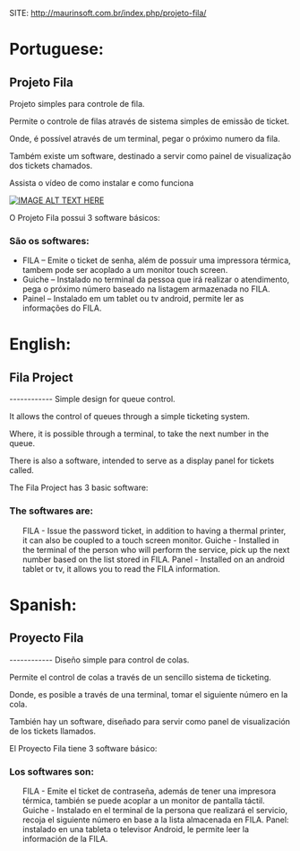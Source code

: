 SITE: http://maurinsoft.com.br/index.php/projeto-fila/

<h1>Portuguese:</h1>

<h2>Projeto Fila</h2>

Projeto simples para controle de fila.


Permite o controle de filas através de sistema simples de emissão de ticket.


Onde, é possível através de um terminal, pegar o próximo numero da fila.

Também existe um software, destinado a servir como painel de visualização dos tickets chamados.

<p>Assista o vídeo de como instalar e como funciona</p>


[![IMAGE ALT TEXT HERE](https://img.youtube.com/vi/wPoVD_J6qp4/0.jpg)](https://www.youtube.com/embed/wPoVD_J6qp4)




O Projeto Fila possui 3 software básicos:

<h3>São os softwares:</h3>

<ul>
<li>FILA – Emite o ticket de senha, além de possuir uma impressora térmica, tambem pode ser acoplado a um monitor touch screen.</li>
<li>Guiche – Instalado no terminal da pessoa que irá realizar o atendimento, pega o próximo número baseado na listagem armazenada no FILA.</li>
<li>Painel – Instalado em um tablet ou tv android, permite ler as informações do FILA.</li>
</ul>

<h1>English:</h1>
<h2>Fila Project</h2>
------------
Simple design for queue control.


It allows the control of queues through a simple ticketing system.


Where, it is possible through a terminal, to take the next number in the queue.

There is also a software, intended to serve as a display panel for tickets called.

The Fila Project has 3 basic software:

<h3>The softwares are:</h3>

<ul>
FILA - Issue the password ticket, in addition to having a thermal printer, it can also be coupled to a touch screen monitor.
Guiche - Installed in the terminal of the person who will perform the service, pick up the next number based on the list stored in FILA.
Panel - Installed on an android tablet or tv, it allows you to read the FILA information.
</ul>

<h1>Spanish:</h1>
<h2>Proyecto Fila</h2>
------------
Diseño simple para control de colas.


Permite el control de colas a través de un sencillo sistema de ticketing.


Donde, es posible a través de una terminal, tomar el siguiente número en la cola.

También hay un software, diseñado para servir como panel de visualización de los tickets llamados.

El Proyecto Fila tiene 3 software básico:

<h3>Los softwares son:</h3>

<ul>
FILA - Emite el ticket de contraseña, además de tener una impresora térmica, también se puede acoplar a un monitor de pantalla táctil.
Guiche - Instalado en el terminal de la persona que realizará el servicio, recoja el siguiente número en base a la lista almacenada en FILA.
Panel: instalado en una tableta o televisor Android, le permite leer la información de la FILA.
</ul>
